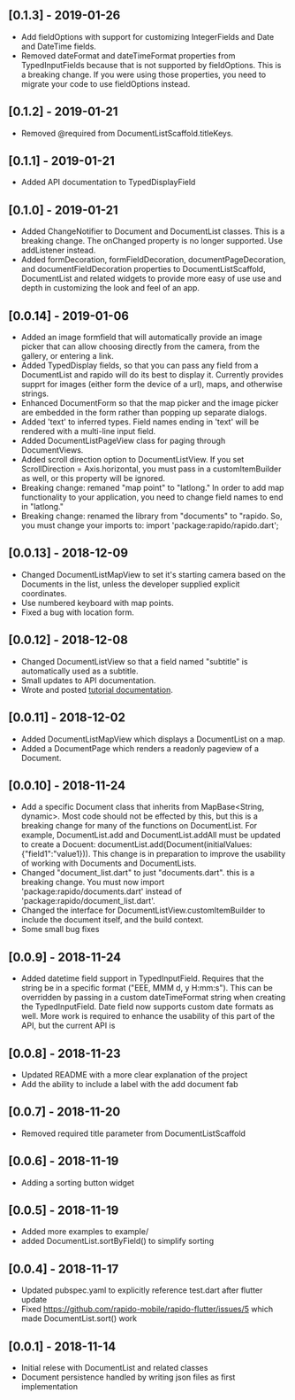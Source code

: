 ## [0.1.3] - 2019-01-26
 * Add fieldOptions with support for customizing IntegerFields and Date and DateTime fields. 
 * Removed dateFormat and dateTimeFormat properties from TypedInputFields because that is not supported by fieldOptions. This is a breaking change. If you were using those properties, you need to migrate your code to use fieldOptions instead.
 
## [0.1.2] - 2019-01-21
 * Removed @required from DocumentListScaffold.titleKeys. 
 
## [0.1.1] - 2019-01-21
 * Added API documentation to TypedDisplayField

## [0.1.0] - 2019-01-21
 * Added ChangeNotifier to Document and DocumentList classes. This is a breaking change. The onChanged property is no longer supported. Use addListener instead.
 * Added formDecoration, formFieldDecoration, documentPageDecoration, and documentFieldDecoration properties to DocumentListScaffold, DocumentList and related widgets to provide more easy of use use and depth in customizing the look and feel of an app.
 
## [0.0.14] - 2019-01-06
 * Added an image formfield that will automatically provide an image picker that can allow choosing directly from the camera, from the gallery, or entering a link. 
 * Added TypedDisplay fields, so that you can pass any field from a DocumentList and rapido will do its best to display it. Currently provides supprt for images (either form the device of a url), maps, and otherwise strings.
 * Enhanced DocumentForm so that the map picker and the image picker are embedded in the form rather than popping up separate dialogs.
 * Added 'text' to inferred types. Field names ending in 'text' will be rendered with a multi-line input field.
 * Added DocumentListPageView class for paging through DocumentViews.
 * Added scroll direction option to DocumentListView. If you set ScrollDirection = Axis.horizontal, you must pass in a customItemBuilder as well, or this property will be ignored.
 * Breaking change: remaned "map point" to "latlong." In order to add map functionality to your application, you need to change field names to end in "latlong."
 * Breaking change: renamed the library from "documents" to "rapido. So, you must change your imports to: import 'package:rapido/rapido.dart';
 
## [0.0.13] - 2018-12-09
 * Changed DocumentListMapView to set it's starting camera based on the Documents in the list, unless the developer supplied explicit coordinates.
 * Use numbered keyboard with map points.
 * Fixed a bug with location form.

## [0.0.12] - 2018-12-08
 * Changed DocumentListView so that a field named "subtitle" is automatically used as a subtitle.
 * Small updates to API documentation.
 * Wrote and posted [tutorial documentation](https://rapido-mobile.github.io/).

## [0.0.11] - 2018-12-02
 * Added DocumentListMapView which displays a DocumentList on a map.
 * Added a DocumentPage which renders a readonly pageview of a Document.

## [0.0.10] - 2018-11-24
 * Add a specific Document class that inherits from MapBase<String, dynamic>. Most code should not be effected by this, but this is a breaking change for many of the functions on DocumentList. For example, DocumentList.add and DocumentList.addAll must be updated to create a Docuent: documentList.add(Document(initialValues: {"field1":"value1})). This change is in preparation to improve the usability of working with Documents and DocumentLists.
 * Changed "document_list.dart" to just "documents.dart". this is a breaking change. You must now import 'package:rapido/documents.dart' instead of 'package:rapido/document_list.dart'.
 * Changed the interface for DocumentListView.customItemBuilder to include the document itself, and the build context. 
 * Some small bug fixes

## [0.0.9] - 2018-11-24
 * Added datetime field support in TypedInputField. Requires that the string be in a specific format ("EEE, MMM d, y H:mm:s"). This can be overridden by passing in a custom dateTimeFormat string when creating the TypedInputField. Date field now supports custom date formats as well. More work is required to enhance the usability of this part of the API, but the current API is 

## [0.0.8] - 2018-11-23
 * Updated README with a more clear explanation of the project
 * Add the ability to include a label with the add document fab

## [0.0.7] - 2018-11-20
 * Removed required title parameter from DocumentListScaffold

## [0.0.6] - 2018-11-19 
 * Adding a sorting button widget

## [0.0.5] - 2018-11-19 
 * Added more examples to example/
 * added DocumentList.sortByField() to simplify sorting

## [0.0.4] - 2018-11-17
* Updated pubspec.yaml to explicitly reference test.dart after flutter update
* Fixed https://github.com/rapido-mobile/rapido-flutter/issues/5 which made DocumentList.sort() work

## [0.0.1] - 2018-11-14
* Initial relese with DocumentList and related classes
* Document persistence handled by writing json files as first implementation







 